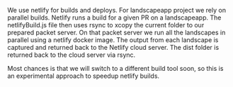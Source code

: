 We use netlify for builds and deploys.
For landscapeapp project we rely on parallel builds. 
Netlify runs a build for a given PR on a landscapeapp.
The netlifyBuild.js file then uses rsync to xcopy the current folder to
our prepared packet server. On that packet server we run all the landscapes in
parallel using a netlify docker image. The output from each landscape is captured and returned back
to the Netlify cloud server. The dist folder is returned back to the cloud
server via rsync. 

Most chances is that we will switch to a different build tool soon, so this is
an experimental approach to speedup netlify builds.
